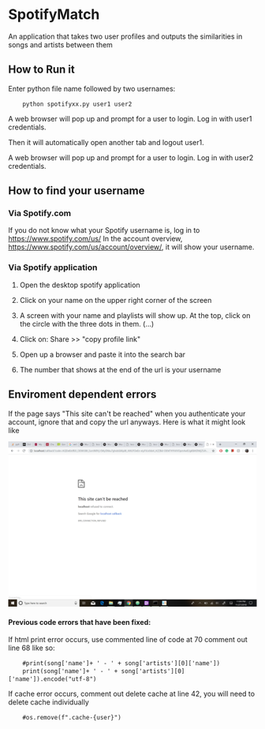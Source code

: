 # SpotifyMatch
An application that takes two user profiles and outputs the similarities in songs and artists between them

## How to Run it
Enter python file name followed by two usernames:

        python spotifyxx.py user1 user2
        
A web browser will pop up and prompt for a user to login. Log in with user1 credentials.

Then it will automatically open another tab and logout user1.

A web browser will pop up and prompt for a user to login. Log in with user2 credentials.

## How to find your username
### Via Spotify.com
  If you do not know what your Spotify username is, log in to https://www.spotify.com/us/ 
  In the account overview, https://www.spotify.com/us/account/overview/, it will show your username. 

### Via Spotify application
  1. Open the desktop spotify application

  2. Click on your name on the upper right corner of the screen
  
  3. A screen with your name and playlists will show up. At the top, click on the circle with the three dots in them. (...) 
  
  4. Click on: Share >> "copy profile link" 

  5. Open up a browser and paste it into the search bar

  6. The number that shows at the end of the url is your username

## Enviroment dependent errors
If the page says "This site can't be reached" when you authenticate your account, ignore that and copy the url anyways. 
Here is what it might look like

![photo](https://github.com/isabellapepke/SpotifyMatch/blob/master/localhost_error.png)

#### Previous code errors that have been fixed:

If html print error occurs, use commented line of code at 70 comment out line 68 like so:
        
        #print(song['name']+ ' - ' + song['artists'][0]['name'])
        print(song['name']+ ' - ' + song['artists'][0]['name']).encode("utf-8")


If cache error occurs, comment out delete cache at line 42, you will need to delete cache individually
        
        #os.remove(f".cache-{user}")

